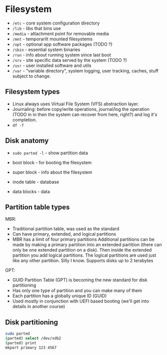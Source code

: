 #  Filesystem

* `/etc` - core system configuration directory
* `/lib` - libs that bins use
* `/media` - attachment point for removable media
* `/mnt` - temporarilt mounted filesystems
* `/opt` - optional app software packages (TODO ?)
* `/sbin` - essential system binaries
* `/run` - info about running system since last boot
* `/srv` - site specific data served by the system (TODO ?)
* `/usr` - user installed software and utils
* `/var` - "variable directory", system logging, user tracking, caches,
  stuff subject to change.

## Filesystem types

* Linux always uses Virtual File System (VFS) abstraction layer.
* Journaling: before copy/write operations, journal/log the operation (TODO in
  in then the system can recover from here, right?) and log it's completion.
* `df -T`

## Disk anatomy

* `sudo parted -l` - show partition data

* boot block - for booting the filesystem
* super block - info about the filesystem
* inode table - database
* data blocks - data

## Partition table types

MBR:

* Traditional partition table, was used as the standard
* Can have primary, extended, and logical partitions
* MBR has a limit of four primary partitions
Additional partitions can be made by making a primary partition into an extended
partition (there can only be one extended partition on a disk). Then inside the
extended partition you add logical partitions. The logical partitions are used
just like any other partition. Silly I know. Supports disks up to 2 terabytes

GPT:

* GUID Partition Table (GPT) is becoming the new standard for disk partitioning
* Has only one type of partition and you can make many of them
* Each partition has a globally unique ID (GUID)
* Used mostly in conjunction with UEFI based booting (we'll get into details in another course)

## Disk partitioning

```bash
sudo parted
(parted) select /dev/sdb2
(parted) print
mkpart primary 123 4567
```

